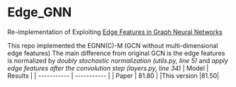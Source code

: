 # Edge_GNN
Re-implementation of Exploiting [Edge Features in Graph Neural Networks](https://arxiv.org/pdf/1809.02709.pdf)

This repo implemented the EGNN(C)-M (GCN without multi-dimensional edge features)
The main difference from original GCN is the edge features is normalized by _doubly stochastic normalization (utils.py, line 5)_ and _apply edge features after the convolution step (layers.py, line 34)_
| Model      | Results |
| ----------- | ----------- |
| Paper      | 81.80    |
|This version |81.50|

